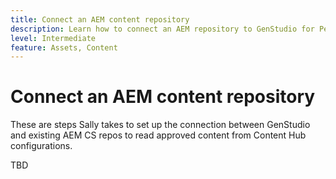 ```yaml
---
title: Connect an AEM content repository
description: Learn how to connect an AEM repository to GenStudio for Performance Marketers to leverage approved content from an existing AEM rpository.
level: Intermediate
feature: Assets, Content
---
```

# Connect an AEM content repository


These are steps Sally takes to set up the connection between GenStudio and existing AEM CS repos to read approved content from Content Hub configurations.

TBD

<!--
Deploy Content Hub for existing AEM repo (self-service in Cloud Manager) 
After enabling Content Hub for Assets using Cloud Manager, there is a new instance created within AEM Assets as a Cloud Service on Admin Console with contenthub as the suffix
Onboard GenStudio users:  
Add GenStudio users or user groups to the Content Hub product profiles (self-service in Admin Console)
Content Hub users can view assets but cannot add any new assets or modify existing assets
Approve existing assets to show up in Content Hub and GenStudio 
Configure what GenStudio users would see in existing AEM CS repo (self-service in Content Hub configuration UI)
Configure filters, metadata in Assets View Details page, search, and brand name that is available for GenStudio users
For a later phase, setup workflow/metadata profiles for auto approval
-->
